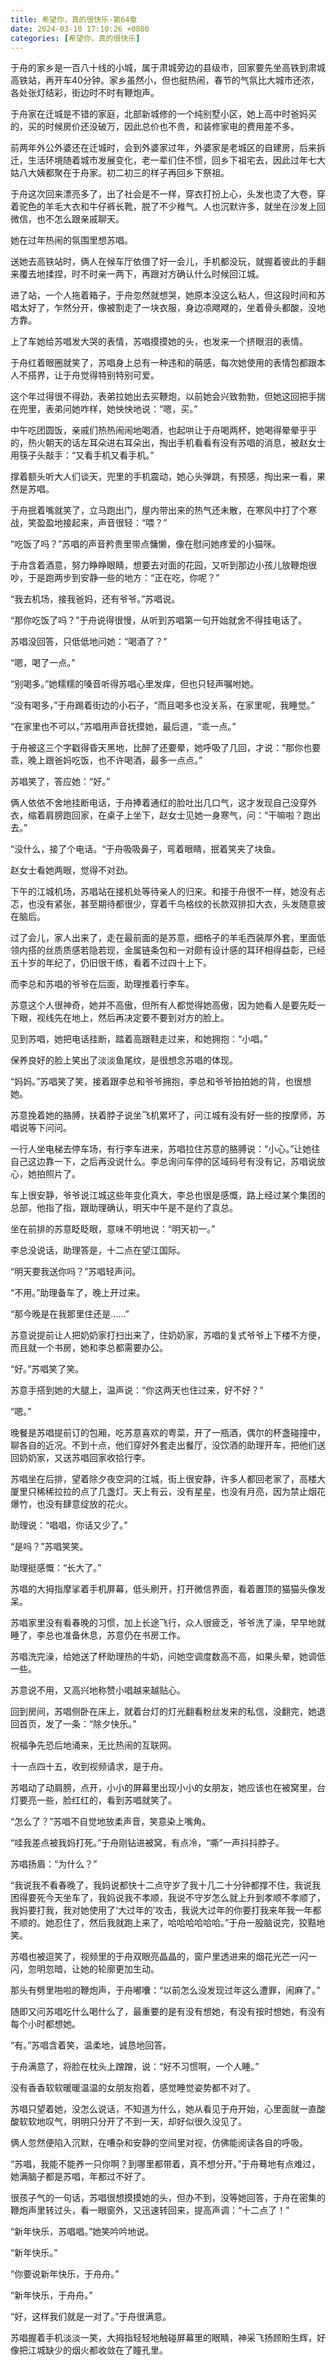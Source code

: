 ```yaml
---
title: 希望你，真的很快乐-第64章
date: 2024-03-10 17:10:26 +0800
categories: [希望你，真的很快乐]
---
```


于舟的家乡是一百八十线的小城，属于肃城旁边的县级市，回家要先坐高铁到肃城高铁站，再开车40分钟。家乡虽然小，但也挺热闹，春节的气氛比大城市还浓，各处张灯结彩，街边时不时有鞭炮声。

于舟家在迁城是不错的家庭，北部新城修的一个纯别墅小区，她上高中时爸妈买的，买的时候房价还没破万，因此总价也不贵，和装修家电的费用差不多。

前两年外公外婆还在迁城时，会到外婆家过年，外婆家是老城区的自建房，后来拆迁，生活环境随着城市发展变化，老一辈们住不惯，回乡下祖宅去，因此过年七大姑八大姨都聚在于舟家。初二初三的样子再回乡下祭祖。

于舟这次回来漂亮多了，出了社会是不一样，穿衣打扮上心，头发也烫了大卷，穿着驼色的羊毛大衣和牛仔裤长靴，脱了不少稚气。人也沉默许多，就坐在沙发上回微信，也不怎么跟亲戚聊天。

她在过年热闹的氛围里想苏唱。

送她去高铁站时，俩人在候车厅依偎了好一会儿，手机都没玩，就握着彼此的手翻来覆去地揉捏，时不时亲一两下，再跟对方确认什么时候回江城。

进了站，一个人拖着箱子，于舟忽然就想哭，她原本没这么粘人，但这段时间和苏唱太好了，乍然分开，像被割走了一块衣服，身边凉飕飕的，坐着骨头都酸，没地方靠。

上了车她给苏唱发大哭的表情，苏唱摸摸她的头，也发来一个挤眼泪的表情。

于舟红着眼圈就笑了，苏唱身上总有一种违和的萌感，每次她使用的表情包都跟本人不搭界，让于舟觉得特别特别可爱。

这个年过得很不得劲，表弟拉她出去买鞭炮，以前她会兴致勃勃，但她这回把手揣在兜里，表弟问她咋样，她怏怏地说：“嗯，买。”

中午吃团圆饭，亲戚们热热闹闹地喝酒，也起哄让于舟喝两杯，她喝得晕晕乎乎的，热火朝天的话左耳朵进右耳朵出，掏出手机看看有没有苏唱的消息，被赵女士用筷子头敲手：“又看手机又看手机。”

撑着额头听大人们谈天，兜里的手机震动，她心头弹跳，有预感，掏出来一看，果然是苏唱。

于舟抿着嘴就笑了，立马跑出门，屋内带出来的热气还未散，在寒风中打了个寒战，笑盈盈地接起来，声音很轻：“喂？”

“吃饭了吗？”苏唱的声音矜贵里带点慵懒，像在慰问她疼爱的小猫咪。

于舟含着酒意，努力睁睁眼睛，想要去对面的花园，又听到那边小孩儿放鞭炮很吵，于是跑两步到安静一些的地方：“正在吃，你呢？”

“我去机场，接我爸妈，还有爷爷。”苏唱说。

“那你吃饭了吗？”于舟说得很慢，从听到苏唱第一句开始就舍不得挂电话了。

苏唱没回答，只低低地问她：“喝酒了？”

“嗯，喝了一点。”

“别喝多。”她糯糯的嗓音听得苏唱心里发痒，但也只轻声嘱咐她。

“没有喝多，”于舟踢着街边的小石子，“而且喝多也没关系，在家里呢，我睡觉。”

“在家里也不可以，”苏唱用声音抚摸她，最后道，“乖一点。”

于舟被这三个字戳得昏天黑地，比醉了还要晕，她呼吸了几回，才说：“那你也要乖，晚上跟爸妈吃饭，也不许喝酒，最多一点点。”

苏唱笑了，答应她：“好。”

俩人依依不舍地挂断电话，于舟捧着通红的脸吐出几口气，这才发现自己没穿外衣，缩着肩膀跑回家，在桌子上坐下，赵女士见她一身寒气，问：“干嘛啦？跑出去。”

“没什么，接了个电话。“于舟吸吸鼻子，弯着眼睛，抿着笑夹了块鱼。

赵女士看她两眼，觉得不对劲。

下午的江城机场，苏唱站在接机处等待亲人的归来。和接于舟很不一样，她没有忐忑，也没有紧张，甚至期待都很少，穿着千鸟格纹的长款双排扣大衣，头发随意披在脑后。

过了会儿，家人出来了，走在最前面的是苏意，细格子的羊毛西装厚外套，里面低领内搭的丝质质感若隐若现，金属链条包和一对颇有设计感的耳环相得益彰，已经五十岁的年纪了，仍旧很干练，看着不过四十上下。

而李总和苏唱的爷爷在后面，助理推着行李车。

苏意这个人很神奇，她并不高傲，但所有人都觉得她高傲，因为她看人是要先眨一下眼，视线先在地上，然后再决定要不要到对方的脸上。

见到苏唱，她把电话挂断，踏着高跟鞋走过来，和她拥抱：“小唱。”

保养良好的脸上笑出了淡淡鱼尾纹，是很想念苏唱的体现。

“妈妈。”苏唱笑了笑，接着跟李总和爷爷拥抱，李总和爷爷拍拍她的背，也很想她。

苏意挽着她的胳膊，扶着脖子说坐飞机累坏了，问江城有没有好一些的按摩师，苏唱说等下问问。

一行人坐电梯去停车场，有行李车进来，苏唱拉住苏意的胳膊说：“小心。”让她往自己这边靠一下，之后再没说什么。李总询问车停的区域码号有没有记，苏唱说放心，她拍照片了。

车上很安静，爷爷说江城这些年变化真大，李总也很是感慨，路上经过某个集团的总部，他指了指，跟助理确认，明天中午是不是约了袁总。

坐在前排的苏意眨眨眼，意味不明地说：“明天初一。”

李总没说话，助理答是，十二点在望江国际。

“明天要我送你吗？”苏唱轻声问。

“不用。”助理备车了，晚上开过来。

“那今晚是在我那里住还是……”

苏意说提前让人把奶奶家打扫出来了，住奶奶家，苏唱的复式爷爷上下楼不方便，而且就一个书房，她和李总都需要办公。

“好。”苏唱笑了笑。

苏意手搭到她的大腿上，温声说：“你这两天也住过来，好不好？”

“嗯。”

晚餐是苏唱提前订的包厢，吃苏意喜欢的粤菜，开了一瓶酒，偶尔的杯盏碰撞中，聊各自的近况。不到十点，他们穿好外套走出餐厅，没饮酒的助理开车，把他们送回奶奶家，又送苏唱回家收拾行李。

苏唱坐在后排，望着除夕夜空洞的江城，街上很安静，许多人都回老家了，高楼大厦里只稀稀拉拉的点了几盏灯。天上有云，没有星星，也没有月亮，因为禁止烟花爆竹，也没有肆意绽放的花火。

助理说：“唱唱，你话又少了。”

“是吗？”苏唱笑笑。

助理挺感慨：“长大了。”

苏唱的大拇指摩挲着手机屏幕，低头刷开，打开微信界面，看着置顶的猫猫头像发呆。

苏唱家里没有看春晚的习惯，加上长途飞行，众人很疲乏，爷爷洗了澡，早早地就睡了，李总也准备休息，苏意仍在书房工作。

苏唱洗完澡，给她送了杯助理热的牛奶，问她空调度数高不高，如果头晕，她调低一些。

苏意说不用，又高兴地称赞小唱越来越贴心。

回到房间，苏唱侧卧在床上，就着台灯的灯光翻看粉丝发来的私信，没翻完，她退回首页，发了一条：“除夕快乐。”

祝福争先恐后地涌来，无比热闹的互联网。

十一点四十五，收到视频请求，是于舟。

苏唱动了动肩膀，点开，小小的屏幕里出现小小的女朋友，她应该也在被窝里，台灯要亮一些，脸红红的，看到苏唱就笑了。

“怎么了？”苏唱不自觉地放柔声音，笑意染上嘴角。

“哇我差点被我妈打死。”于舟刚钻进被窝，有点冷，“嘶”一声抖抖脖子。

苏唱扬眉：“为什么？”

“我说我不看春晚了，我妈说都快十二点守岁了我十几二十分钟都撑不住，我说我困得要死今天坐车了，我妈说我不孝顺，我说不守岁怎么就上升到孝顺不孝顺了，我妈要打我，我对她使用了‘大过年的’攻击，我说大过年的你要打我来年我一年都不顺的。她忍住了，然后我就跑上来了，哈哈哈哈哈哈。”于舟一股脑说完，狡黠地笑。

苏唱也被逗笑了，视频里的于舟双眼亮晶晶的，窗户里透进来的烟花光芒一闪一闪，忽明忽暗，让她的轮廓更加生动。

那头有劈里啪啦的鞭炮声，于舟嘟囔：“以前怎么没发现过年这么遭罪，闹麻了。”

随即又问苏唱吃什么喝什么了，最重要的是有没有想她，有没有按时想她，有没有每个小时都想她。

“有。”苏唱含着笑，温柔地，诚恳地回答。

于舟满意了，将脸在枕头上蹭蹭，说：“好不习惯啊，一个人睡。”

没有香香软软暖暖温温的女朋友抱着，感觉睡觉姿势都不对了。

苏唱只望着她，没怎么说话，不知道为什么，她从看见于舟开始，心里面就一直酸酸软软地叹气，明明只分开了不到一天，却好似很久没见了。

俩人忽然便陷入沉默，在嘈杂和安静的空间里对视，仿佛能阅读各自的呼吸。

“苏唱，我能不能养一只你啊？到哪里都带着，真不想分开。”于舟蓦地有点难过，她满脑子都是苏唱，年都过不好了。

很孩子气的一句话，苏唱很想摸摸她的头，但办不到，没等她回答，于舟在密集的鞭炮声里转过头，看一眼窗外，又迅速转回来，提高声调：“十二点了！”

“新年快乐，苏唱唱。”她笑吟吟地说。

“新年快乐。”

“你要说新年快乐，于舟舟。”

“新年快乐，于舟舟。”

“好，这样我们就是一对了。”于舟很满意。

苏唱握着手机淡淡一笑，大拇指轻轻地触碰屏幕里的眼睛，神采飞扬顾盼生辉，好像把江城缺少的烟火都收敛在了瞳孔里。

